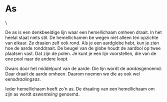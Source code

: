 # As

\

De as is een denkbeeldige lijn waar een hemellichaam omheen draait. In
het heelal staat niets stil. De hemellichamen be wegen niet alleen ten
opzichte van elkaar. Ze draaien zelf ook rond. Als je een aardglobe
hebt, kun je zien hoe de aarde ronddraait. De beugel van de globe houdt
de aardbol op twee plaatsen vast. Dat zijn de polen. Je kunt je een lijn
voorstellen, die van de ene pool naar de andere loopt.

Dwars door het middelpunt van de aarde. Die lijn wordt de
*aardas*genoemd. Daar draait de aarde omheen. Daarom noemen we die as
ook wel eens*draaiingsas*.

Ieder hemellichaam heeft zo\'n as. De draaiing van een hemellichaam om
zijn as wordt *aswenteling* genoemd.
